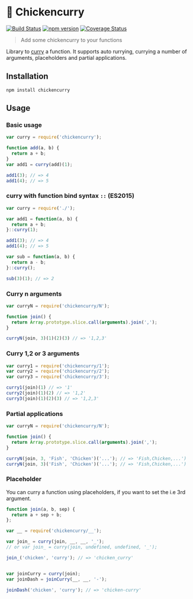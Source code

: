 :curry: Chickencurry
============
[![Build Status](https://travis-ci.org/stoeffel/chickencurry.svg)](https://travis-ci.org/stoeffel/chickencurry) [![npm version](https://badge.fury.io/js/chickencurry.svg)](http://badge.fury.io/js/chickencurry) [![Coverage Status](https://coveralls.io/repos/stoeffel/chickencurry/badge.svg?branch=master)](https://coveralls.io/r/stoeffel/chickencurry?branch=master)
> Add some chickencurry to your functions

Library to [curry](http://en.wikipedia.org/wiki/Currying) a function.
It supports auto rurrying, currying a number of arguments, placeholders and partial applications.


Installation
------------

`npm install chickencurry`

Usage
-----

### Basic usage

```js
var curry = require('chickencurry');

function add(a, b) {
  return a + b;
}
var add1 = curry(add)(1);

add1(3); // => 4
add1(4); // => 5
```

### curry with function bind syntax `::` (ES2015)

```js
var curry = require('./');

var add1 = function(a, b) {
  return a + b;
}::curry(1);

add1(3); // => 4
add1(4); // => 5

var sub = function(a, b) {
  return a - b;
}::curry();

sub(3)(1); // => 2
```

### Curry n arguments

```js
var curryN = require('chickencurry/N');

function join() {
  return Array.prototype.slice.call(arguments).join(',');
}

curryN(join, 3)(1)(2)(3) // => '1,2,3'
```

### Curry 1,2 or 3 arguments

```js
var curry1 = require('chickencurry/1');
var curry2 = require('chickencurry/2');
var curry3 = require('chickencurry/3');

curry1(join)(1) // => '1'
curry2(join)(1)(2) // => '1,2'
curry3(join)(1)(2)(3) // => '1,2,3'
```

### Partial applications

```js
var curryN = require('chickencurry/N');

function join() {
  return Array.prototype.slice.call(arguments).join(',');
}

curryN(join, 3, 'Fish', 'Chicken')('...'); // => 'Fish,Chicken,...')
curryN(join, 3)('Fish', 'Chicken')('...'); // => 'Fish,Chicken,...')
```

### Placeholder

You can curry a function using placeholders, if you want to set the i.e 3rd argument.

```js
function join(a, b, sep) {
  return a + sep + b;
};

var __ = require('chickencurry/__');

var join_ = curry(join, __, __, '_'); 
// or var join_ = curry(join, undefined, undefined, '_'); 

join_('chicken', 'curry'); // => 'chicken_curry'


var joinCurry = curry(join); 
var joinDash = joinCurry(__, __, '-');

joinDash('chicken', 'curry'); // => 'chicken-curry'
```
